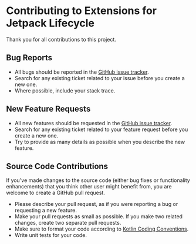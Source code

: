 # Contributing to Extensions for Jetpack Lifecycle

Thank you for all contributions to this project.

## Bug Reports

* All bugs should be reported in the [GitHub issue tracker][issue_tracker].
* Search for any existing ticket related to your issue before you create a new one.
* Where possible, include your stack trace.

## New Feature Requests

* All new features should be requested in the [GitHub issue tracker][issue_tracker].
* Search for any existing ticket related to your feature request before you create a new one.
* Try to provide as many details as possible when you describe the new feature.

## Source Code Contributions

If you've made changes to the source code (either bug fixes or functionality enhancements)
that you think other user might benefit from, you are welcome to create a GitHub pull request.

* Please describe your pull request, as if you were reporting a bug or requesting a new feature.
* Make your pull requests as small as possible. If you make two related changes,
  create two separate pull requests.
* Make sure to format your code according to [Kotlin Coding Conventions][kotlin_coding_conventions].
* Write unit tests for your code.


[issue_tracker]: https://github.com/sczerwinski/android-lifecycle/issues
[kotlin_coding_conventions]: https://kotlinlang.org/docs/reference/coding-conventions.html
